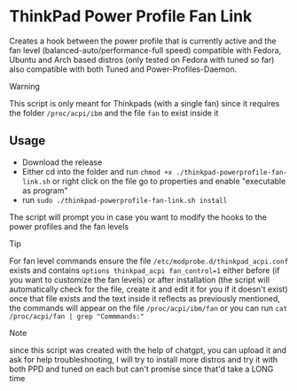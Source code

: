 # ThinkPad Power Profile Fan Link
Creates a hook between the power profile that is currently active and the fan level (balanced-auto/performance-full speed) compatible with Fedora, Ubuntu and Arch based distros (only tested on Fedora with tuned so far) also compatible with both Tuned and Power-Profiles-Daemon.

> [!WARNING]
> This script is only meant for Thinkpads (with a single fan) since it requires the folder `/proc/acpi/ibm` and the file `fan` to exist inside it


## Usage
- Download the release
- Either cd into the folder and run `chmod +x ./thinkpad-powerprofile-fan-link.sh` or right click on the file go to properties and enable "executable as program"
- run `sudo ./thinkpad-powerprofile-fan-link.sh install`

The script will prompt you in case you want to modify the hooks to the power profiles and the fan levels

> [!TIP]
> For fan level commands ensure the file `/etc/modprobe.d/thinkpad_acpi.conf` exists and contains `options thinkpad_acpi fan_control=1` either before (if you want to customize the fan levels) or after installation (the script will automatically check for the file, create it and edit it for you if it doesn't exist) once that file exists and the text inside it reflects as previously mentioned, the commands will appear on the file `/proc/acpi/ibm/fan` or you can run `cat /proc/acpi/fan | grep "Commmands:"`

>[!note]
> since this script was created with the help of chatgpt, you can upload it and ask for help troubleshooting, I will try to install more distros and try it with both PPD and tuned on each but can't promise since that'd take a LONG time

<!--## Troubleshooting


### Tuned

Run `journalctl -u thinkpad-powerprofile-fan-tuned.service -f` and check for `detected profile` it should say the name of the profile, in case it says `active_profile` (meaning it's using the name of the file instead of the text inside it)
To fix it, edit as follows:

run `cat /usr/local/bin/power-profile-fan-tuned.sh` and check for this lines:
```
if [[ -f /etc/tuned/active_profile ]]; then
  current=$(< /etc/tuned/active_profile)
  current=$(echo "$current" | tr -d '[:space:]')
```

if they exist either open the file with a GUI text editor or run `sudo nano /usr/local/bin/power-profile-fan-tuned.sh` and replace those lines with the following:

```
if [[ -f /etc/tuned/active_profile ]]; then
  read -r current < /etc/tuned/active_profile
  current="${current##*/}"           # remove path if any
  current="$(echo "$current" | tr -d '[:space:]')" # clean up
  [[ -z "$current" ]] && continue    # skip if empty
```

### power-profiles-daemon

do the same as Tuned but instead use `journalctl -u thinkpad-powerprofile-fan-ppd.service -f` and `/usr/local/bin/power-profile-fan-ppd.sh` -->
